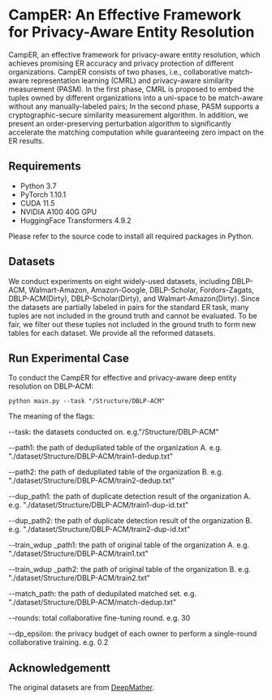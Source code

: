 # **CampER: An Effective Framework for Privacy-Aware Entity Resolution**

CampER, an effective framework for privacy-aware entity resolution, which achieves promising ER accuracy and privacy protection of different organizations. CampER consists of two phases, i.e., collaborative match-aware representation learning (CMRL) and privacy-aware similarity measurement (PASM). In the first phase, CMRL is proposed to embed the tuples owned by different organizations into a uni-space to be match-aware without any manually-labeled pairs; In the second phase, PASM supports a cryptographic-secure similarity measurement algorithm. In addition, we present an order-preserving
perturbation algorithm to significantly accelerate the matching computation while guaranteeing zero impact on the ER
results.
## Requirements

* Python 3.7
* PyTorch 1.10.1
* CUDA 11.5
* NVIDIA A100 40G GPU
* HuggingFace Transformers 4.9.2 

Please refer to the source code to install all required packages in Python.

## Datasets

We conduct experiments on eight widely-used datasets, including DBLP-ACM, Walmart-Amazon, Amazon-Google, DBLP-Scholar, Fordors-Zagats, DBLP-ACM(Dirty), DBLP-Scholar(Dirty), and Walmart-Amazon(Dirty). Since the datasets are partially labeled in pairs for the standard ER task, many tuples are not included in the ground truth and cannot be evaluated. To be fair, we filter out these tuples not included in the ground truth to form new tables for each dataset. We provide all the reformed datasets. 

## Run Experimental Case

To conduct the CampER for effective and privacy-aware deep entity resolution on DBLP-ACM:

```
python main.py --task "/Structure/DBLP-ACM"
```

The meaning of the flags:

--task: the datasets conducted on. e.g."/Structure/DBLP-ACM"

--path1: the path of dedupliated table of the organization A. e.g. "./dataset/Structure/DBLP-ACM/train1-dedup.txt"

--path2: the path of dedupliated table of the organization B. e.g. "./dataset/Structure/DBLP-ACM/train2-dedup.txt"

--dup_path1: the path of duplicate detection result of the organization A. e.g. "./dataset/Structure/DBLP-ACM/train1-dup-id.txt"

--dup_path2: the path of duplicate detection result of the organization B. e.g. "./dataset/Structure/DBLP-ACM/train2-dup-id.txt"

--train_wdup _path1: the path of original table of the organization A. e.g. "./dataset/Structure/DBLP-ACM/train1.txt"

--train_wdup _path2: the path of original table of the organization B. e.g. "./dataset/Structure/DBLP-ACM/train2.txt"

--match_path: the path of dedupilated matched set. e.g. "./dataset/Structure/DBLP-ACM/match-dedup.txt"

--rounds: total collaborative fine-tuning round. e.g. 30

--dp_epsilon: the privacy budget of each owner to perform a single-round collaborative training. e.g. 0.2


## Acknowledgementt

The original datasets are from [DeepMather](https://github.com/anhaidgroup/deepmatcher).
